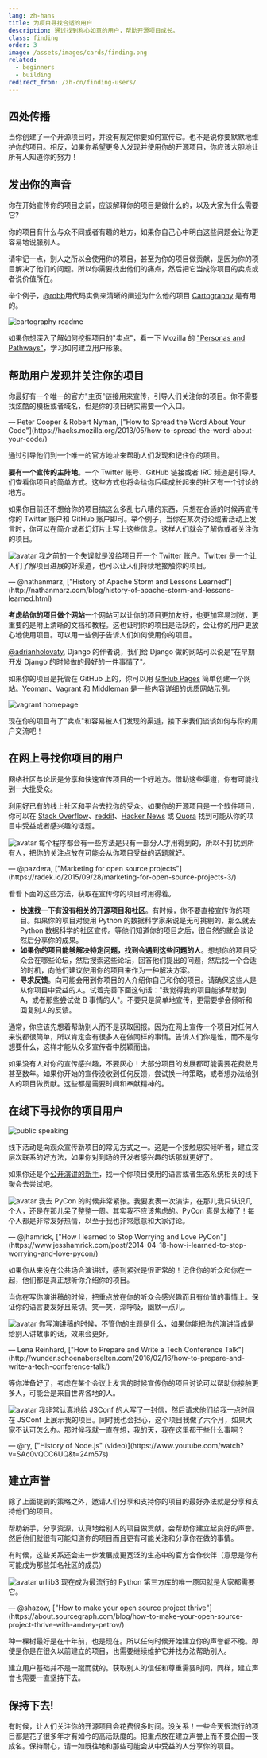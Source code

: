 ```yaml
---
lang: zh-hans
title: 为项目寻找合适的用户
description: 通过找到称心如意的用户，帮助开源项目成长。
class: finding
order: 3
image: /assets/images/cards/finding.png
related:
  - beginners
  - building
redirect_from: /zh-cn/finding-users/
---
```


## 四处传播

当你创建了一个开源项目时，并没有规定你要如何宣传它。也不是说你要默默地维护你的项目。相反，如果你希望更多人发现并使用你的开源项目，你应该大胆地让所有人知道你的努力！

## 发出你的声音

你在开始宣传你的项目之前，应该解释你的项目是做什么的，以及大家为什么需要它?

你的项目有什么与众不同或者有趣的地方，如果你自己心中明白这些问题会让你更容易地说服别人。

请牢记一点，别人之所以会使用你的项目，甚至为你的项目做贡献，是因为你的项目解决了他们的问题。所以你需要找出他们的痛点，然后把它当成你项目的卖点或者说价值所在。

举个例子，[@robb](https://github.com/robb)用代码实例来清晰的阐述为什么他的项目 [Cartography](https://github.com/robb/Cartography) 是有用的。

![cartography readme](/assets/images/finding-users/cartography.jpg)

如果你想深入了解如何挖掘项目的"卖点"，看一下 Mozilla 的 ["Personas and Pathways"](https://mozillascience.github.io/working-open-workshop/personas_pathways/)，学习如何建立用户形象。

## 帮助用户发现并关注你的项目

<aside markdown="1" class="pquote">
  你最好有一个唯一的官方"主页"链接用来宣传，引导人们关注你的项目。你不需要找炫酷的模板或者域名，但是你的项目确实需要一个入口。
  <p markdown="1" class="pquote-credit">
— Peter Cooper & Robert Nyman, ["How to Spread the Word About Your Code"](https://hacks.mozilla.org/2013/05/how-to-spread-the-word-about-your-code/)
  </p>
</aside>

通过引导他们到一个唯一的官方地址来帮助人们发现和记住你的项目。

**要有一个宣传的主阵地**。一个 Twitter 账号、GitHub 链接或者 IRC 频道是引导人们查看你项目的简单方式。这些方式也将会给你后续成长起来的社区有一个讨论的地方。

如果你目前还不想给你的项目搞这么多乱七八糟的东西，只想在合适的时候再宣传你的 Twitter 账户和 GitHub 账户即可。举个例子，当你在某次讨论或者活动上发言时，你可以在简介或者幻灯片上写上这些信息。这样人们就会了解你或者关注你的项目。

<aside markdown="1" class="pquote">
  <img src="https://avatars.githubusercontent.com/nathanmarz?s=180" class="pquote-avatar" alt="avatar">
  我之前的一个失误就是没给项目开一个 Twitter 账户。Twitter 是一个让人们了解项目进展的好渠道，也可以让人们持续地接触你的项目。
  <p markdown="1" class="pquote-credit">
— @nathanmarz, ["History of Apache Storm and Lessons Learned"](http://nathanmarz.com/blog/history-of-apache-storm-and-lessons-learned.html)
  </p>
</aside>

**考虑给你的项目做个网站**一个网站可以让你的项目更加友好，也更加容易浏览，更重要的是附上清晰的文档和教程。这也证明你的项目是活跃的，会让你的用户更放心地使用项目。可以用一些例子告诉人们如何使用你的项目。

[@adrianholovaty](https://news.ycombinator.com/item?id=7531689), Django 的作者说，我们给 Django 做的网站可以说是"在早期开发 Django 的时候做的最好的一件事情了"。

如果你的项目是托管在 GitHub 上的，你可以用 [GitHub Pages](https://pages.github.com/) 简单创建一个网站。[Yeoman](http://yeoman.io/)、[Vagrant](https://www.vagrantup.com/) 和 [Middleman](https://middlemanapp.com/) 是一些内容详细的优质网站[示例](https://github.com/showcases/github-pages-examples)。

![vagrant homepage](/assets/images/finding-users/vagrant_homepage.png)

现在你的项目有了"卖点"和容易被人们发现的渠道，接下来我们谈谈如何与你的用户交流吧！

## 在网上寻找你项目的用户

网络社区与论坛是分享和快速宣传项目的一个好地方。借助这些渠道，你有可能找到一大批受众。

利用好已有的线上社区和平台去找你的受众。如果你的开源项目是一个软件项目，你可以在 [Stack Overflow](https://stackoverflow.com/)、[reddit](https://www.reddit.com)、[Hacker News](https://news.ycombinator.com/) 或 [Quora](https://www.quora.com/) 找到可能从你的项目中受益或者感兴趣的话题。

<aside markdown="1" class="pquote">
  <img src="https://avatars.githubusercontent.com/pazdera?s=180" class="pquote-avatar" alt="avatar">
  每个程序都会有一些方法是只有一部分人才用得到的，所以不打扰到所有人，把你的关注点放在可能会从你项目受益的话题就好。
  <p markdown="1" class="pquote-credit">
— @pazdera, ["Marketing for open source projects"](https://radek.io/2015/09/28/marketing-for-open-source-projects-3/)
  </p>
</aside>

看看下面的这些方法，获取在宣传你的项目时用得着。

* **快速找一下有没有相关的开源项目和社区**。有时候，你不要直接宣传你的项目。如果你的项目对使用 Python 的数据科学家来说是无可挑剔的，那么就去 Python 数据科学的社区宣传。等他们知道你的项目之后，很自然的就会谈论然后分享你的成果。
* **如果你的项目能够解决特定问题，找到会遇到这些问题的人**。想想你的项目受众会在哪些论坛，然后搜索这些论坛，回答他们提出的问题，然后找一个合适的时机，向他们建议使用你的项目来作为一种解决方案。
* **寻求反馈**。向可能会用到你项目的人介绍你自己和你的项目。请确保这些人是从你项目中受益的人。试着完善下面这句话："我觉得我的项目能够帮助到 A，或者那些尝试做 B 事情的人"。不要只是简单地宣传，更需要学会倾听和回复别人的反馈。

通常，你应该先想着帮助别人而不是获取回报。因为在网上宣传一个项目对任何人来说都很简单，所以肯定会有很多人在做同样的事情。告诉人们你是谁，而不是你想要什么，这样才能从众多宣传者中脱颖而出。

如果没有人对你的宣传感兴趣，不要灰心！大部分项目的发展都可能需要花费数月甚至数年。如果你开始的宣传没收到任何反馈，尝试换一种策略，或者想办法给别人的项目做贡献。这些都是需要时间和奉献精神的。

## 在线下寻找你的项目用户

![public speaking](/assets/images/finding-users/public_speaking.jpg)

线下活动是向观众宣传新项目的常见方式之一。这是一个接触忠实倾听者，建立深层次联系的好方法，如果你对到场的开发者感兴趣的话那就更好了。

如果你还是个[公开演讲的新手](https://speaking.io/)，找一个你项目使用的语言或者生态系统相关的线下聚会去尝试吧。

<aside markdown="1" class="pquote">
  <img src="https://avatars.githubusercontent.com/jhamrick?s=180" class="pquote-avatar" alt="avatar">
  我去 PyCon 的时候非常紧张。我要发表一次演讲，在那儿我只认识几个人，还是在那儿呆了整整一周。其实我不应该焦虑的。PyCon 真是太棒了！每个人都是非常友好热情，以至于我也非常愿意和大家讨论。
  <p markdown="1" class="pquote-credit">
— @jhamrick, ["How I learned to Stop Worrying and Love PyCon"](https://www.jesshamrick.com/post/2014-04-18-how-i-learned-to-stop-worrying-and-love-pycon/)
  </p>
</aside>

如果你从来没在公共场合演讲过，感到紧张是很正常的！记住你的听众和你在一起，他们都是真正想听你介绍你的项目。

当你在写你演讲稿的时候，把重点放在你的听众会感兴趣而且有价值的事情上。保证你的语言要友好且亲切。笑一笑，深呼吸，幽默一点儿。

<aside markdown="1" class="pquote">
  <img src="/assets/images/finding-users/lena.jpg" class="pquote-avatar" alt="avatar">
  你写演讲稿的时候，不管你的主题是什么，如果你能把你的演讲当成是给别人讲故事的话，效果会更好。
  <p markdown="1" class="pquote-credit">
— Lena Reinhard, ["How to Prepare and Write a Tech Conference Talk"](http://wunder.schoenaberselten.com/2016/02/16/how-to-prepare-and-write-a-tech-conference-talk/)
  </p>
</aside>

等你准备好了，考虑在某个会议上发言的时候宣传你的项目讨论可以帮助你接触更多人，可能会是来自世界各地的人。

<aside markdown="1" class="pquote">
  <img src="https://avatars.githubusercontent.com/ry?s=180" class="pquote-avatar" alt="avatar">
  我非常认真地给 JSConf 的人写了一封信，然后请求他们给我一点时间在 JSConf 上展示我的项目。同时我也会担心，这个项目我做了六个月，如果大家不认可怎么办。那时候我就一直在想，我的天，我在这里都干些什么事啊？
  <p markdown="1" class="pquote-credit">
— @ry, ["History of Node.js" (video)](https://www.youtube.com/watch?v=SAc0vQCC6UQ&t=24m57s)
  </p>
</aside>

## 建立声誉

除了上面提到的策略之外，邀请人们分享和支持你的项目的最好办法就是分享和支持他们的项目。

帮助新手，分享资源，认真地给别人的项目做贡献，会帮助你建立起良好的声誉。然后他们就很有可能知道你的项目而且更有可能关注和分享你在做的事情。

有时候，这些关系还会进一步发展成更宽泛的生态中的官方合作伙伴（意思是你有可能成为那些知名社区的成员）

<aside markdown="1" class="pquote">
  <img src="https://avatars.githubusercontent.com/shazow?s=180" class="pquote-avatar" alt="avatar">
  urllib3 现在成为最流行的 Python 第三方库的唯一原因就是大家都需要它。
  <p markdown="1" class="pquote-credit">
— @shazow, ["How to make your open source project thrive"](https://about.sourcegraph.com/blog/how-to-make-your-open-source-project-thrive-with-andrey-petrov/)
  </p>
</aside>

种一棵树最好是在十年前，也是现在。所以任何时候开始建立你的声誉都不晚。即使是你是在很久以前建立的项目，也需要继续维护它并找办法帮助别人。

建立用户基础并不是一蹴而就的。获取别人的信任和尊重需要时间，同样，建立声誉也需要一直坚持下去。

## 保持下去!

有时候，让人们关注你的开源项目会花费很多时间。没关系！一些今天很流行的项目都是花了很多年才有如今的高活跃度的。把重点放在建立声誉上而不要企图一夜成名。保持耐心，请一如既往地和那些可能会从中受益的人分享你的项目。
